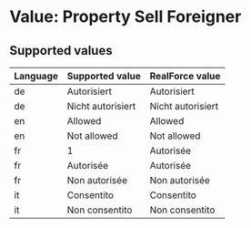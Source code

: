 # Value: Property Sell Foreigner

## Supported values

| Language | Supported value | RealForce value |
| :--- | :--- | :--- |
| de | Autorisiert | Autorisiert |
| de | Nicht autorisiert | Nicht autorisiert |
| en | Allowed | Allowed |
| en | Not allowed | Not allowed |
| fr | 1 | Autorisée |
| fr | Autorisée | Autorisée |
| fr | Non autorisée | Non autorisée |
| it | Consentito | Consentito |
| it | Non consentito | Non consentito |
